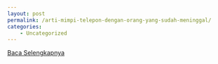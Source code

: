 ```yaml
---
layout: post
permalink: /arti-mimpi-telepon-dengan-orang-yang-sudah-meninggal/
categories:
    - Uncategorized
---
```


[Baca Selengkapnya](/04)